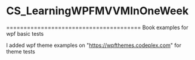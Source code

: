 # CS_LearningWPFMVVMInOneWeek
=======================================
Book examples for wpf basic tests

I added wpf theme examples on "https://wpfthemes.codeplex.com" for theme tests


